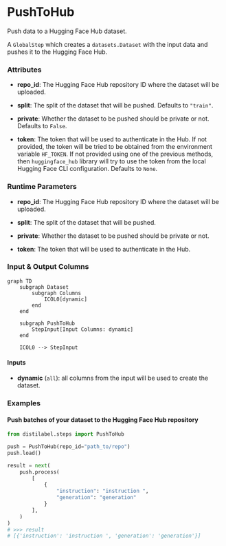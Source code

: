 # PushToHub


Push data to a Hugging Face Hub dataset.



A `GlobalStep` which creates a `datasets.Dataset` with the input data and pushes
    it to the Hugging Face Hub.





### Attributes

- **repo_id**: The Hugging Face Hub repository ID where the dataset will be uploaded.

- **split**: The split of the dataset that will be pushed. Defaults to `"train"`.

- **private**: Whether the dataset to be pushed should be private or not. Defaults to  `False`.

- **token**: The token that will be used to authenticate in the Hub. If not provided, the  token will be tried to be obtained from the environment variable `HF_TOKEN`.  If not provided using one of the previous methods, then `huggingface_hub` library  will try to use the token from the local Hugging Face CLI configuration. Defaults  to `None`.




### Runtime Parameters

- **repo_id**: The Hugging Face Hub repository ID where the dataset will be uploaded.

- **split**: The split of the dataset that will be pushed.

- **private**: Whether the dataset to be pushed should be private or not.

- **token**: The token that will be used to authenticate in the Hub.



### Input & Output Columns

``` mermaid
graph TD
	subgraph Dataset
		subgraph Columns
			ICOL0[dynamic]
		end
	end

	subgraph PushToHub
		StepInput[Input Columns: dynamic]
	end

	ICOL0 --> StepInput

```


#### Inputs


- **dynamic** (`all`): all columns from the input will be used to create the dataset.







### Examples


#### Push batches of your dataset to the Hugging Face Hub repository
```python
from distilabel.steps import PushToHub

push = PushToHub(repo_id="path_to/repo")
push.load()

result = next(
    push.process(
        [
            {
                "instruction": "instruction ",
                "generation": "generation"
            }
        ],
    )
)
# >>> result
# [{'instruction': 'instruction ', 'generation': 'generation'}]
```




